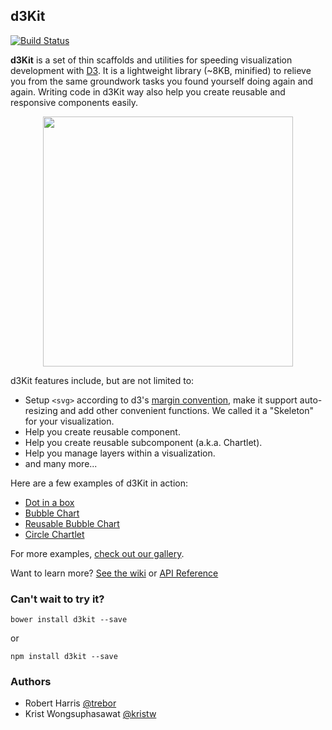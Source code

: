 ## d3Kit

[![Build Status](https://secure.travis-ci.org/twitter/d3kit.png?branch=master)](http://travis-ci.org/twitter/d3kit)

**d3Kit** is a set of thin scaffolds and utilities for speeding visualization development with [D3](https://github.com/mbostock/d3).
It is a lightweight library (~8KB, minified) to relieve you from the same groundwork tasks you found yourself doing again and again. Writing code in d3Kit way also help you create reusable and responsive components easily.

<p align="center">
  <a href="http://bl.ocks.org/kristw/7eef5cb21f3dfc1c0a4c" style="width:100%;">
    <img src="resources/skeleton.png" height="400">
  </a>
</p>

d3Kit features include, but are not limited to:

* Setup ```<svg>``` according to d3's [margin convention](http://bl.ocks.org/mbostock/3019563), make it support auto-resizing and add other convenient functions. We called it a "Skeleton" for your visualization.
* Help you create reusable component.
* Help you create reusable subcomponent (a.k.a. Chartlet).
* Help you manage layers within a visualization.
* and many more...

Here are a few examples of d3Kit in action:
* [Dot in a box](http://bl.ocks.org/treboresque/f839966214cf66627df6)
* [Bubble Chart](http://bl.ocks.org/kristw/75999459f1a34e05d580)
* [Reusable Bubble Chart](http://bl.ocks.org/kristw/d8b15dd09a4c3510621c)
* [Circle Chartlet](http://bl.ocks.org/treboresque/0f01e42fb3c9268d7105)

For more examples, [check out our gallery](https://github.com/twitter/d3kit/wiki/Gallery).

Want to learn more? [See the wiki](https://github.com/twitter/d3kit/wiki) or [API Reference](https://github.com/twitter/d3kit/wiki/API-reference)

### Can't wait to try it?

```
bower install d3kit --save
```

or

```
npm install d3kit --save
```

### Authors

* Robert Harris [@trebor](https://twitter.com/trebor)
* Krist Wongsuphasawat [@kristw](https://twitter.com/kristw)
